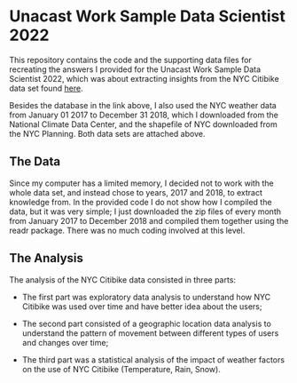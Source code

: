 # Unacast Work Sample Data Scientist 2022

This repository contains the code and the supporting data files for recreating the answers I provided for the Unacast Work Sample Data Scientist 2022, which was about extracting insights from the NYC Citibike data set found [here](https://console.cloud.google.com/marketplace/details/city-of-new-york/nyc-citi-bike?filter=solution-type:dataset&q=citi&id=fcfc44d2-8502-4d73-ac4d-10030a80e48b).

Besides the database in the link above, I also used the NYC weather data from January 01 2017 to December 31 2018, which I downloaded from the National Climate Data Center, and the shapefile of NYC downloaded from the NYC Planning. Both data sets are attached above.

## The Data

Since my computer has a limited memory, I decided not to work with the whole data set, and instead chose to years, 2017 and 2018, to extract knowledge from. In the provided code I do not show how I compiled the data, but it was very simple; I just downloaded the zip files of every month from January 2017 to December 2018 and compiled them together using the readr package. There was no much coding involved at this level.

## The Analysis

The analysis of the NYC Citibike data consisted in three parts:

-   The first part was exploratory data analysis to understand how NYC Citibike was used over time and have better idea about the users;

-   The second part consisted of a geographic location data analysis to understand the pattern of movement between different types of users and changes over time;

-   The third part was a statistical analysis of the impact of weather factors on the use of NYC Citibike (Temperature, Rain, Snow).
